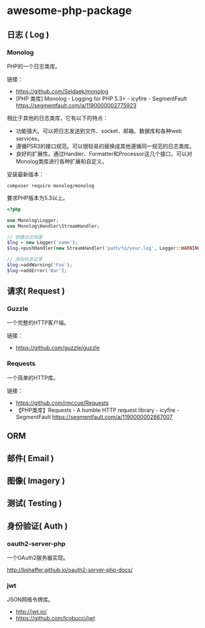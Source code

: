 # awesome-php-package

## 日志 ( Log )

### Monolog 

PHP的一个日志类库。

链接：
- https://github.com/Seldaek/monolog  
- [PHP 类库] Monolog - Logging for PHP 5.3+ - icyfire - SegmentFault
https://segmentfault.com/a/1190000002775923

相比于其他的日志类库，它有以下的特点：

- 功能强大。可以把日志发送到文件、socket、邮箱、数据库和各种web services。
- 遵循PSR3的接口规范。可以很轻易的替换成其他遵循同一规范的日志类库。
- 良好的扩展性。通过Handler、Formatter和Processor这几个接口，可以对Monolog类库进行各种扩展和自定义。

安装最新版本：
```
composer require monolog/monolog
```

要求PHP版本为5.3以上。
``` php
<?php

use Monolog\Logger;
use Monolog\Handler\StreamHandler;

// 创建日志频道
$log = new Logger('name');
$log->pushHandler(new StreamHandler('path/to/your.log', Logger::WARNING));

// 添加日志记录
$log->addWarning('Foo');
$log->addError('Bar');
```

## 请求( Request )

### Guzzle

一个完整的HTTP客户端。

链接：

- https://github.com/guzzle/guzzle

### Requests

一个简单的HTTP库。

链接：

- https://github.com/rmccue/Requests
- 【PHP类库】Requests - A humble HTTP request library - icyfire - SegmentFault
https://segmentfault.com/a/1190000002867007

## ORM

## 邮件( Email )

## 图像( Imagery )

## 测试( Testing )

## 身份验证( Auth )

### oauth2-server-php

一个OAuth2服务器实现。

http://bshaffer.github.io/oauth2-server-php-docs/

### jwt

JSON网络令牌库。

- http://jwt.io/
- https://github.com/lcobucci/jwt


